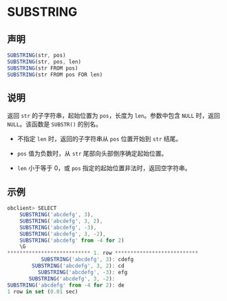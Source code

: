 SUBSTRING
==============================



声明
-----------------------

```javascript
SUBSTRING(str, pos)  
SUBSTRING(str, pos, len)         
SUBSTRING(str FROM pos)      
SUBSTRING(str FROM pos FOR len)
```



说明
-----------------------

返回 `str` 的子字符串，起始位置为 `pos`，长度为 `len`。参数中包含 `NULL` 时，返回 `NULL`。该函数是 `SUBSTR()` 的别名。

* 不指定 `len` 时，返回的子字符串从 `pos` 位置开始到 `str` 结尾。



* `pos` 值为负数时，从 `str` 尾部向头部倒序确定起始位置。



* `len` 小于等于 0，或 `pos` 指定的起始位置非法时，返回空字符串。






示例
-----------------------

```javascript
obclient> SELECT
    SUBSTRING('abcdefg', 3),
    SUBSTRING('abcdefg', 3, 2),
    SUBSTRING('abcdefg', -3),
    SUBSTRING('abcdefg', 3, -2),
    SUBSTRING('abcdefg' from -4 for 2)
    \G
*************************** 1. row ***************************
           SUBSTRING('abcdefg', 3): cdefg
        SUBSTRING('abcdefg', 3, 2): cd
          SUBSTRING('abcdefg', -3): efg
       SUBSTRING('abcdefg', 3, -2):
SUBSTRING('abcdefg' from -4 for 2): de
1 row in set (0.01 sec)
```
